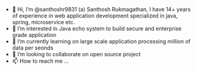 - 👋 Hi, I’m @santhoshr9831 (a) Santhosh Rukmagathan,  I have 14+ years of experience in web application development specialized in java, spring, microservice etc.
- 👀 I’m interested in Java echo system to build secure and enterprise grade application
- 🌱 I’m currently learning on large scale application processing million of data per seonds
- 💞️ I’m looking to collaborate on open source project
- 📫 How to reach me ...


<!---
santhoshr9831/santhoshr9831 is a ✨ special ✨ repository because its `README.md` (this file) appears on your GitHub profile.
You can click the Preview link to take a look at your changes.
--->
